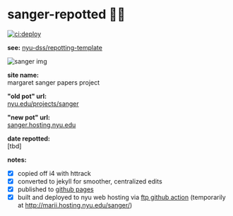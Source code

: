 # sanger-repotted 🌱🍯 
[![ci:deploy](https://github.com/nyu-dss/sanger-repotted/workflows/ci:deploy/badge.svg)](https://github.com/nyu-dss/sanger-repotted/actions?query=workflow%3Aci%3Adeploy)

__see:__ [nyu-dss/repotting-template](https://github.com/nyu-dss/repotting-template/)

![sanger img](https://raw.githubusercontent.com/nyu-dss/sanger-repotted/main/images/aboutms/mainimage.png)


__site name:__  
margaret sanger papers project

__"old pot" url:__   
[nyu.edu/projects/sanger](https://nyu.edu/projects/sanger)

__"new pot" url:__  
[sanger.hosting.nyu.edu](https://sanger.hosting.nyu.edu)

__date repotted:__  
[tbd]

__notes:__
- [x] copied off i4 with httrack
- [x] converted to jekyll for smoother, centralized edits
- [x] published to [github pages](https://nyu-dss.github.io/sanger-repotted/)
- [x] built and deployed to nyu web hosting via [ftp github action](https://github.com/nyu-dss/sanger-repotted/blob/main/.github/workflows/ftp-deploy.yml) (temporarily at http://marii.hosting.nyu.edu/sanger/)
